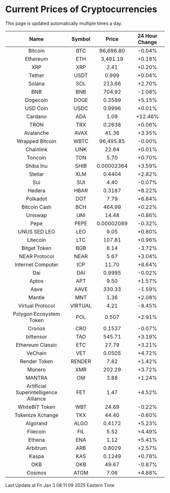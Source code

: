 # Current Prices of Cryptocurrencies
This page is updated automatically multiple times a day.

| Name | Symbol | Price | 24 Hour Change |
| :---: |:---:| :---: | :---: |
| Bitcoin | BTC | 96,696.80 | -0.04% |
| Ethereum | ETH | 3,481.19 | +0.18% |
| XRP | XRP | 2.41 | +0.20% |
| Tether | USDT | 0.999 | +0.04% |
| Solana | SOL | 213.66 | +2.70% |
| BNB | BNB | 704.92 | -1.08% |
| Dogecoin | DOGE | 0.3589 | +5.15% |
| USD Coin | USDC | 0.9996 | +0.01% |
| Cardano | ADA | 1.09 | +12.46% |
| TRON | TRX | 0.2638 | +0.06% |
| Avalanche | AVAX | 41.36 | +3.35% |
| Wrapped Bitcoin | WBTC | 96,495.85 | -0.00% |
| Chainlink | LINK | 22.64 | +0.01% |
| Toncoin | TON | 5.70 | +0.70% |
| Shiba Inu | SHIB | 0.00002364 | +3.59% |
| Stellar | XLM | 0.4404 | +2.82% |
| Sui | SUI | 4.40 | -0.07% |
| Hedera | HBAR | 0.3187 | +8.22% |
| Polkadot | DOT | 7.79 | +6.84% |
| Bitcoin Cash | BCH | 464.99 | +0.22% |
| Uniswap | UNI | 14.48 | +0.86% |
| Pepe | PEPE | 0.00002089 | -0.32% |
| UNUS SED LEO | LEO | 9.05 | +0.80% |
| Litecoin | LTC | 107.81 | +0.96% |
| Bitget Token | BGB | 6.14 | -3.72% |
| NEAR Protocol | NEAR | 5.67 | +3.04% |
| Internet Computer | ICP | 11.70 | +8.64% |
| Dai | DAI | 0.9995 | -0.02% |
| Aptos | APT | 9.50 | +1.57% |
| Aave | AAVE | 330.33 | -1.59% |
| Mantle | MNT | 1.36 | +2.08% |
| Virtual Protocol | VIRTUAL | 4.21 | -8.45% |
| Polygon Ecosystem Token | POL | 0.507 | +2.91% |
| Cronos | CRO | 0.1537 | -0.07% |
| bittensor | TAO | 545.71 | +3.19% |
| Ethereum Classic | ETC | 27.79 | +3.21% |
| VeChain | VET | 0.0505 | +4.72% |
| Render Token | RENDER | 7.82 | +1.42% |
| Monero | XMR | 202.29 | +3.72% |
| MANTRA | OM | 3.88 | +1.24% |
| Artificial Superintelligence Alliance | FET | 1.47 | +4.52% |
| WhiteBIT Token | WBT | 24.69 | -0.22% |
| Tokenize Xchange | TKX | 44.40 | -0.60% |
| Algorand | ALGO | 0.4172 | +5.23% |
| Filecoin | FIL | 5.52 | +4.49% |
| Ethena | ENA | 1.12 | +5.41% |
| Arbitrum | ARB | 0.8029 | +2.57% |
| Kaspa | KAS | 0.1249 | +0.78% |
| OKB | OKB | 49.67 | -0.87% |
| Cosmos | ATOM | 7.06 | +4.88% |

Last Update at Fri Jan  3 08:11:09 2025 Eastern Time